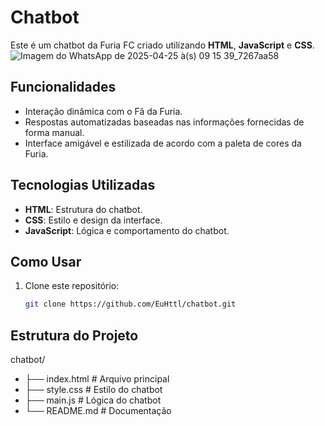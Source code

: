 # Chatbot

Este é um chatbot da Furia FC criado utilizando **HTML**, **JavaScript** e **CSS**.
![Imagem do WhatsApp de 2025-04-25 à(s) 09 15 39_7267aa58](https://github.com/user-attachments/assets/79a96a60-2d59-4c77-8cec-a99cb2b35655)

## Funcionalidades

- Interação dinâmica com o Fã da Furia.
- Respostas automatizadas baseadas nas informações fornecidas de forma manual.
- Interface amigável e estilizada de acordo com a paleta de cores da Furia.

## Tecnologias Utilizadas

- **HTML**: Estrutura do chatbot.
- **CSS**: Estilo e design da interface.
- **JavaScript**: Lógica e comportamento do chatbot.

## Como Usar

1. Clone este repositório:
   ```bash
   git clone https://github.com/EuHttl/chatbot.git

## Estrutura do Projeto

chatbot/
- ├── index.html   # Arquivo principal
- ├── style.css    # Estilo do chatbot
- ├── main.js    # Lógica do chatbot
- └── README.md    # Documentação
